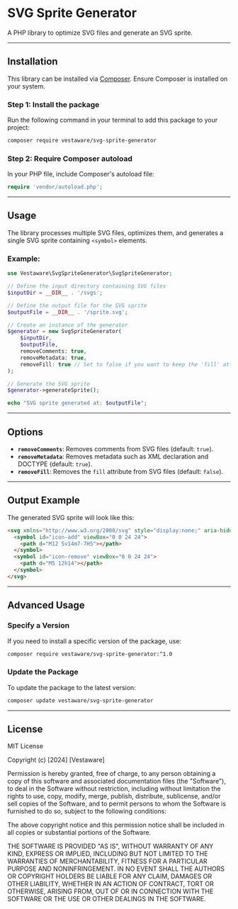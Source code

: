 # SVG Sprite Generator

A PHP library to optimize SVG files and generate an SVG sprite.

---

## Installation

This library can be installed via [Composer](https://getcomposer.org/). Ensure Composer is installed on your system.

### Step 1: Install the package
Run the following command in your terminal to add this package to your project:

```bash
composer require vestaware/svg-sprite-generator
```

### Step 2: Require Composer autoload
In your PHP file, include Composer's autoload file:

```php
require 'vendor/autoload.php';
```

---

## Usage

The library processes multiple SVG files, optimizes them, and generates a single SVG sprite containing `<symbol>` elements.

### Example:
```php
use Vestaware\SvgSpriteGenerator\SvgSpriteGenerator;

// Define the input directory containing SVG files
$inputDir = __DIR__ . '/svgs';

// Define the output file for the SVG sprite
$outputFile = __DIR__ . '/sprite.svg';

// Create an instance of the generator
$generator = new SvgSpriteGenerator(
    $inputDir,
    $outputFile,
    removeComments: true,
    removeMetadata: true,
    removeFill: true // Set to false if you want to keep the 'fill' attribute
);

// Generate the SVG sprite
$generator->generateSprite();

echo "SVG sprite generated at: $outputFile";
```

---

## Options

- **`removeComments`**: Removes comments from SVG files (default: `true`).
- **`removeMetadata`**: Removes metadata such as XML declaration and DOCTYPE (default: `true`).
- **`removeFill`**: Removes the `fill` attribute from SVG files (default: `false`).

---

## Output Example

The generated SVG sprite will look like this:

```html
<svg xmlns="http://www.w3.org/2000/svg" style="display:none;" aria-hidden="true">
  <symbol id="icon-add" viewBox="0 0 24 24">
    <path d="M12 5v14m7-7H5"></path>
  </symbol>
  <symbol id="icon-remove" viewBox="0 0 24 24">
    <path d="M5 12h14"></path>
  </symbol>
</svg>
```

---

## Advanced Usage

### Specify a Version
If you need to install a specific version of the package, use:

```bash
composer require vestaware/svg-sprite-generator:^1.0
```

### Update the Package
To update the package to the latest version:

```bash
composer update vestaware/svg-sprite-generator
```

---

## License

MIT License

Copyright (c) [2024] [Vestaware]

Permission is hereby granted, free of charge, to any person obtaining a copy
of this software and associated documentation files (the "Software"), to deal
in the Software without restriction, including without limitation the rights
to use, copy, modify, merge, publish, distribute, sublicense, and/or sell
copies of the Software, and to permit persons to whom the Software is
furnished to do so, subject to the following conditions:

The above copyright notice and this permission notice shall be included in all
copies or substantial portions of the Software.

THE SOFTWARE IS PROVIDED "AS IS", WITHOUT WARRANTY OF ANY KIND, EXPRESS OR
IMPLIED, INCLUDING BUT NOT LIMITED TO THE WARRANTIES OF MERCHANTABILITY,
FITNESS FOR A PARTICULAR PURPOSE AND NONINFRINGEMENT. IN NO EVENT SHALL THE
AUTHORS OR COPYRIGHT HOLDERS BE LIABLE FOR ANY CLAIM, DAMAGES OR OTHER
LIABILITY, WHETHER IN AN ACTION OF CONTRACT, TORT OR OTHERWISE, ARISING FROM,
OUT OF OR IN CONNECTION WITH THE SOFTWARE OR THE USE OR OTHER DEALINGS IN THE
SOFTWARE.
